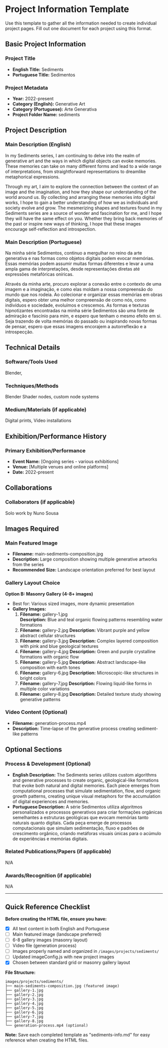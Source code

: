 # Project Information Template

Use this template to gather all the information needed to create individual project pages. Fill out one document for each project using this format.

## Basic Project Information

### Project Title
- **English Title:** Sediments
- **Portuguese Title:** Sedimentos

### Project Metadata
- **Year:** 2022-present
- **Category (English):** Generative Art
- **Category (Portuguese):** Arte Generativa
- **Project Folder Name:** sediments

## Project Description

### Main Description (English)
In my Sediments series, I am continuing to delve into the realm of generative art and the ways in which digital objects can evoke memories. These memories can take on many different forms and lead to a wide range of interpretations, from straightforward representations to dreamlike metaphorical expressions.

Through my art, I aim to explore the connection between the context of an image and the imagination, and how they shape our understanding of the world around us. By collecting and arranging these memories into digital works, I hope to gain a better understanding of how we as individuals and society evolve and grow. The mesmerizing shapes and textures found in my Sediments series are a source of wonder and fascination for me, and I hope they will have the same effect on you. Whether they bring back memories of the past or inspire new ways of thinking, I hope that these images encourage self-reflection and introspection.

### Main Description (Portuguese)
Na minha série Sedimentos, continuo a mergulhar no reino da arte generativa e nas formas como objetos digitais podem evocar memórias. Essas memórias podem assumir muitas formas diferentes e levar a uma ampla gama de interpretações, desde representações diretas até expressões metafóricas oníricas.

Através da minha arte, procuro explorar a conexão entre o contexto de uma imagem e a imaginação, e como elas moldam a nossa compreensão do mundo que nos rodeia. Ao colecionar e organizar essas memórias em obras digitais, espero obter uma melhor compreensão de como nós, como indivíduos e sociedade, evoluímos e crescemos. As formas e texturas hipnotizantes encontradas na minha série Sedimentos são uma fonte de admiração e fascínio para mim, e espero que tenham o mesmo efeito em si. Seja trazendo de volta memórias do passado ou inspirando novas formas de pensar, espero que essas imagens encorajem a autorreflexão e a introspecção.

## Technical Details

### Software/Tools Used
Blender,

### Techniques/Methods
Blender Shader nodes,  custom node systems

### Medium/Materials (if applicable)
Digital prints, Video installations 

## Exhibition/Performance History

### Primary Exhibition/Performance
- **Event Name:** [Ongoing series - various exhibitions]
- **Venue:** [Multiple venues and online platforms]
- **Date:** 2022-present

## Collaborations

### Collaborators (if applicable)
Solo work by Nuno Sousa


## Images Required

### Main Featured Image
- **Filename:** main-sediments-composition.jpg
- **Description:** Large composition showing multiple generative artworks from the series
- **Recommended Size:** Landscape orientation preferred for best layout

### Gallery Layout Choice
**Option B: Masonry Gallery (4-8+ images)**
- Best for: Various sized images, more dynamic presentation
- **Gallery Images:**
  1. **Filename:** gallery-1.jpg  
     **Description:** Blue and teal organic flowing patterns resembling water formations
  2. **Filename:** gallery-2.jpg
     **Description:** Vibrant purple and yellow abstract cellular structures
  3. **Filename:** gallery-3.jpg
     **Description:** Complex layered composition with pink and blue geological textures
  4. **Filename:** gallery-4.jpg
     **Description:** Green and purple crystalline formations with organic flow
  5. **Filename:** gallery-5.jpg
     **Description:** Abstract landscape-like composition with earth tones
  6. **Filename:** gallery-6.jpg
     **Description:** Microscopic-like structures in bright colors
  7. **Filename:** gallery-7.jpg
     **Description:** Flowing liquid-like forms in multiple color variations
  8. **Filename:** gallery-8.jpg
     **Description:** Detailed texture study showing generative patterns

### Video Content (Optional)
- **Filename:** generation-process.mp4
- **Description:** Time-lapse of the generative process creating sediment-like patterns

## Optional Sections

### Process & Development (Optional)
- **English Description:** The Sediments series utilizes custom algorithms and generative processes to create organic, geological-like formations that evoke both natural and digital memories. Each piece emerges from computational processes that simulate sedimentation, flow, and organic growth patterns, creating unique visual metaphors for the accumulation of digital experiences and memories.
- **Portuguese Description:** A série Sedimentos utiliza algoritmos personalizados e processos generativos para criar formações orgânicas semelhantes a estruturas geológicas que evocam memórias tanto naturais quanto digitais. Cada peça emerge de processos computacionais que simulam sedimentação, fluxo e padrões de crescimento orgânico, criando metáforas visuais únicas para o acúmulo de experiências e memórias digitais.

### Related Publications/Papers (if applicable)
N/A

### Awards/Recognition (if applicable)
N/A

---

## Quick Reference Checklist

**Before creating the HTML file, ensure you have:**
- [x] All text content in both English and Portuguese
- [ ] Main featured image (landscape preferred)
- [ ] 6-8 gallery images (masonry layout)
- [ ] Video file (generation process)
- [ ] Images properly named and organized in `/images/projects/sediments/`
- [ ] Updated imageConfig.js with new project images
- [x] Chosen between standard grid or masonry gallery layout

**File Structure:**
```
images/projects/sediments/
├── main-sediments-composition.jpg (featured image)
├── gallery-1.jpg
├── gallery-2.jpg
├── gallery-3.jpg
├── gallery-4.jpg
├── gallery-5.jpg
├── gallery-6.jpg
├── gallery-7.jpg
├── gallery-8.jpg
└── generation-process.mp4 (optional)
```

**Note:** Save each completed template as "sediments-info.md" for easy reference when creating the HTML files.